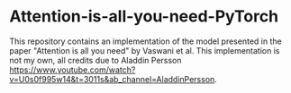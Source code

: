 # Attention-is-all-you-need-PyTorch

This repository contains an implementation of the model presented in the paper "Attention is all you need" by Vaswani et al. This implementation is not my own, all credits due to Aladdin Persson https://www.youtube.com/watch?v=U0s0f995w14&t=3011s&ab_channel=AladdinPersson.
